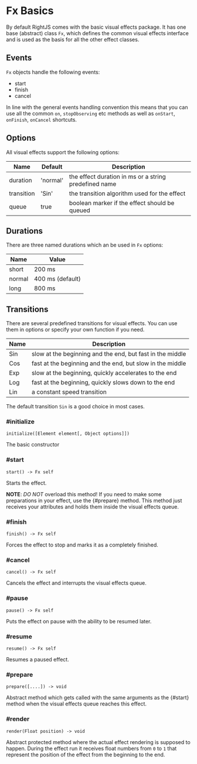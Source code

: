 # Fx Basics

By default RightJS comes with the basic visual effects package. It has one base 
(abstract) class `Fx`, which defines the common visual effects interface and is used 
as the basis for all the other effect classes.

## Events

`Fx` objects handle the following events:

* start
* finish
* cancel
 
In line with the general events handling convention this means that you can 
use all the common `on`, `stopObserving` etc methods as well as `onStart`, 
`onFinish`, `onCancel` shortcuts.

## Options

All visual effects support the following options:

Name       | Default  | Description                                           |
-----------|----------|-------------------------------------------------------|
duration   | 'normal' | the effect duration in ms or a string predefined name |
transition | 'Sin'    | the transition algorithm used for the effect          |
queue      | true     | boolean marker if the effect should be queued         |

## Durations

There are three named durations which an be used in `Fx` options:

Name   | Value             |
-------|-------------------|
short  | 200 ms            |
normal | 400 ms (default)  |
long   | 800 ms            |

## Transitions

There are several predefined transitions for visual effects. You can use
them in options or specify your own function if you need.

Name | Description                                               |
-----|-----------------------------------------------------------|
Sin  | slow at the beginning and the end, but fast in the middle |
Cos  | fast at the beginning and the end, but slow in the middle |
Exp  | slow at the beginning, quickly accelerates to the end     |
Log  | fast at the beginning, quickly slows down to the end      |
Lin  | a constant speed transition                               |

The default transition `Sin` is a good choice in most cases.


### #initialize

    initialize([Element element[, Object options]])

The basic constructor
  

### #start

    start() -> Fx self

Starts the effect.

__NOTE__: _DO NOT_ overload this method! If you need to make some preparations
in your effect, use the {#prepare} method. This method just receives your
attributes and holds them inside the visual effects queue.


### #finish

    finish() -> Fx self

Forces the effect to stop and marks it as a completely finished.


### #cancel

    cancel() -> Fx self

Cancels the effect and interrupts the visual effects queue.


### #pause

    pause() -> Fx self

Puts the effect on pause with the ability to be resumed later.


### #resume

    resume() -> Fx self

Resumes a paused effect.


### #prepare

    prepare([....]) -> void
    
Abstract method which gets called with the same arguments as the {#start} 
method when the visual effects queue reaches this effect.


### #render

    render(Float position) -> void

Abstract protected method where the actual effect rendering is supposed to 
happen. During the effect run it receives float numbers from `0` to `1` that
represent the position of the effect from the beginning to the end.
